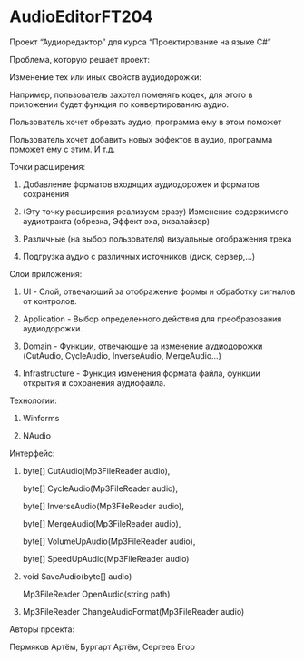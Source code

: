 # AudioEditorFT204

Проект “Аудиоредактор” для курса “Проектирование на языке C#”

Проблема, которую решает проект: 

Изменение тех или иных свойств аудиодорожки:

Например, пользователь захотел поменять кодек, для этого в приложении будет функция по конвертированию аудио.

Пользователь хочет обрезать аудио, программа ему в этом поможет

Пользователь хочет добавить новых эффектов в аудио, программа поможет ему с этим. И т.д.

Точки расширения:

1) Добавление форматов входящих аудиодорожек и форматов сохранения

2) (Эту точку расширения реализуем сразу) Изменение содержимого аудиотракта (обрезка, 
Эффект эха, эквалайзер)

3) Различные (на выбор пользователя) визуальные отображения трека

4) Подгрузка аудио с различных источников (диск, сервер,...)

Слои приложения:

1) UI - Слой, отвечающий за отображение формы и обработку сигналов от контролов.

2) Application - Выбор определенного действия для преобразования аудиодорожки.

3) Domain - Функции, отвечающие за изменение аудиодорожки (CutAudio, CycleAudio, InverseAudio, MergeAudio...)

4) Infrastructure - Функция изменения формата файла, функции открытия и сохранения аудиофайла.

Технологии:

1) Winforms

2) NAudio

Интерфейс:

1) byte[] CutAudio(Mp3FileReader audio), 

   byte[] CycleAudio(Mp3FileReader audio),

   byte[] InverseAudio(Mp3FileReader audio), 
   
   byte[] MergeAudio(Mp3FileReader audio),
   
   byte[] VolumeUpAudio(Mp3FileReader audio),
   
   byte[] SpeedUpAudio(Mp3FileReader audio)

2) void SaveAudio(byte[] audio)

   Mp3FileReader OpenAudio(string path)
   
3) Mp3FileReader ChangeAudioFormat(Mp3FileReader audio)

Авторы проекта:

Пермяков Артём, Бургарт Артём, Сергеев Егор
